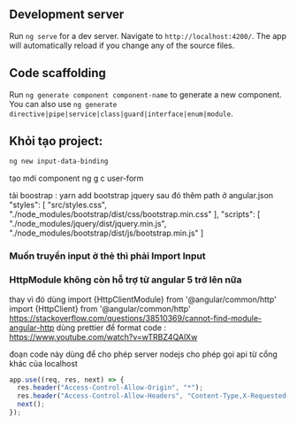 ## Development server

Run `ng serve` for a dev server. Navigate to `http://localhost:4200/`. The app will automatically reload if you change any of the source files.

## Code scaffolding

Run `ng generate component component-name` to generate a new component. You can also use `ng generate directive|pipe|service|class|guard|interface|enum|module`.

## Khỏi tạo project:

```bash
ng new input-data-binding
```

tạo mới component
ng g c user-form

tải boostrap : yarn add bootstrap jquery
sau đó thêm path ở angular.json
"styles": [
"src/styles.css",
"./node_modules/bootstrap/dist/css/bootstrap.min.css"
],
"scripts": [
"./node_modules/jquery/dist/jquery.min.js",
"./node_modules/bootstrap/dist/js/bootstrap.min.js"
]

### Muốn truyền input ở thẻ thì phải Import Input

### HttpModule không còn hỗ trợ từ angular 5 trở lên nữa

thay vì đó dùng import {HttpClientModule} from '@angular/common/http'
import {HttpClient} from '@angular/common/http'
https://stackoverflow.com/questions/38510369/cannot-find-module-angular-http
dùng prettier để format code : https://www.youtube.com/watch?v=wTRBZ4QAlXw

đoạn code này dùng để cho phép server nodejs cho phép gọi api từ cổng khác của localhost

```js
app.use((req, res, next) => {
  res.header("Access-Control-Allow-Origin", "*");
  res.header("Access-Control-Allow-Headers", "Content-Type,X-Requested-With");
  next();
});
```
